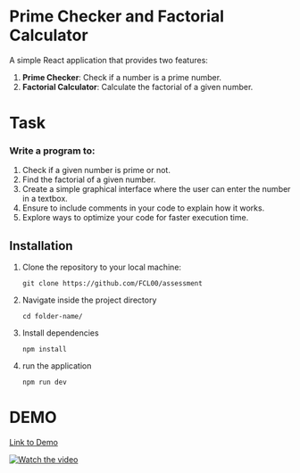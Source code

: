 # Prime Checker and Factorial Calculator

A simple React application that provides two features:

1. **Prime Checker**: Check if a number is a prime number.
2. **Factorial Calculator**: Calculate the factorial of a given number.

# Task
### Write a program to:
1. Check if a given number is prime or not.
2. Find the factorial of a given number.
3. Create a simple graphical interface where the user can enter the number in a textbox.
4. Ensure to include comments in your code to explain how it works.
5. Explore ways to optimize your code for faster execution time.

## Installation
1. Clone the repository to your local machine:
    ```
    git clone https://github.com/FCL00/assessment
    ```
2. Navigate inside the project directory
    ```
    cd folder-name/
    ``` 

3. Install dependencies
    ```
    npm install
    ```
4. run the application
    ```
    npm run dev
    ```
# DEMO
[Link to Demo](https://primefactorial.vercel.app/)

[![Watch the video](./src//assets/demo.gif)](https://www.youtube.com/watch?v=tDD8DqgYnDo)